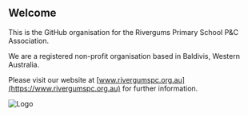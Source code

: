 ## Welcome



This is the GitHub organisation for the Rivergums Primary School P&C Association. 

We are a registered non-profit organisation based in Baldivis, Western Australia.

Please visit our website at [www.rivergumspc.org.au](https://www.rivergumspc.org.au) for further information.

![Logo](https://www.rivergumspc.org.au/static/logo.png)
 
